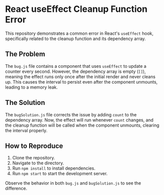 # React useEffect Cleanup Function Error

This repository demonstrates a common error in React's `useEffect` hook, specifically related to the cleanup function and its dependency array.

## The Problem

The `bug.js` file contains a component that uses `useEffect` to update a counter every second. However, the dependency array is empty (`[]`), meaning the effect runs only once after the initial render and never cleans up. This causes the interval to persist even after the component unmounts, leading to a memory leak.

## The Solution

The `bugSolution.js` file corrects the issue by adding `count` to the dependency array. Now, the effect will run whenever `count` changes, and the cleanup function will be called when the component unmounts, clearing the interval properly.

## How to Reproduce

1. Clone the repository.
2. Navigate to the directory.
3. Run `npm install` to install dependencies.
4. Run `npm start` to start the development server.

Observe the behavior in both `bug.js` and `bugSolution.js` to see the difference.
